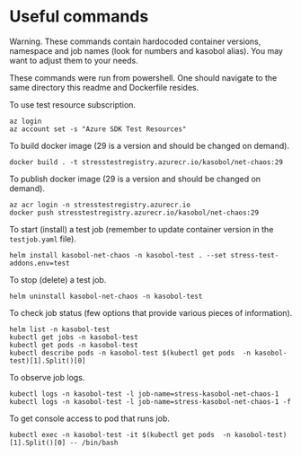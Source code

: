 # Useful commands

Warning. These commands contain hardocoded container versions, namespace and job names (look for numbers and kasobol alias). You may want to adjust them to your needs.

These commands were run from powershell. One should navigate to the same directory this readme and Dockerfile resides.

To use test resource subscription.
```
az login
az account set -s "Azure SDK Test Resources"
```

To build docker image (29 is a version and should be changed on demand).
```
docker build . -t stresstestregistry.azurecr.io/kasobol/net-chaos:29
```

To publish docker image (29 is a version and should be changed on demand).
```
az acr login -n stresstestregistry.azurecr.io
docker push stresstestregistry.azurecr.io/kasobol/net-chaos:29
```

To start (install) a test job (remember to update container version in the `testjob.yaml` file).
```
helm install kasobol-net-chaos -n kasobol-test . --set stress-test-addons.env=test
```

To stop (delete) a test job.
```
helm uninstall kasobol-net-chaos -n kasobol-test
```

To check job status (few options that provide various pieces of information).
```
helm list -n kasobol-test
kubectl get jobs -n kasobol-test
kubectl get pods -n kasobol-test
kubectl describe pods -n kasobol-test $(kubectl get pods  -n kasobol-test)[1].Split()[0]
```

To observe job logs.
```
kubectl logs -n kasobol-test -l job-name=stress-kasobol-net-chaos-1
kubectl logs -n kasobol-test -l job-name=stress-kasobol-net-chaos-1 -f
```

To get console access to pod that runs job.
```
kubectl exec -n kasobol-test -it $(kubectl get pods  -n kasobol-test)[1].Split()[0] -- /bin/bash
```
